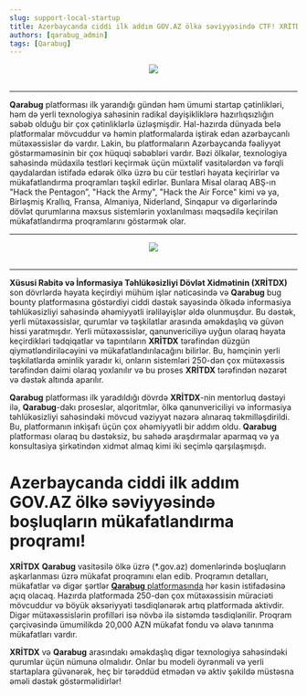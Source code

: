 ```yaml
---
slug: support-local-startup   
title: Azerbaycanda ciddi ilk addım GOV.AZ ölkə səviyyəsində CTF! XRİTDX və Qarabug. 
authors: [qarabug_admin]
tags: [Qarabug]
---
```


<center><img src={require("./logo-4.png").default} /></center> <br /> 

---

**Qarabug** platforması ilk yarandığı gündən həm ümumi startap çətinlikləri, həm də yerli texnologiya sahəsinin radikal dəyişikliklərə hazırlıqsızlığın səbəb olduğu bir çox çətinliklərlə üzləşmişdir. <!-- truncate -->Hal-hazırda dünyada belə platformalar mövcuddur və həmin platformalarda iştirak edən azərbaycanlı mütəxəssislər də vardır. Lakin, bu platformaların Azərbaycanda fəaliyyət göstərməməsinin bir çox hüquqi səbəbləri vardır. Bəzi ölkələr, texnologiya sahəsində müdaxilə testləri keçirmək üçün müxtəlif vasitələrdən və fərqli qaydalardan istifadə edərək ölkə üzrə bu cür testləri həyata keçirirlər və mükafatlandırma proqramları təşkil edirlər. Bunlara Misal olaraq ABŞ-ın "Hack the Pentagon”, "Hack the Army", "Hack the Air Force" kimi və ya, Birləşmiş Krallıq, Fransa, Almaniya, Niderland, Sinqapur və digərlərində dövlət qurumlarına məxsus sistemlərin yoxlanılması məqsədilə keçirilən mükafatlandırma proqramlarını göstərmək olar. 

---

<center><img src={require("./social.png").default} /></center> <br /> 

---

**Xüsusi Rabitə və İnformasiya Təhlükəsizliyi Dövlət Xidmətinin (XRİTDX)** son dövrlərdə həyata keçirdiyi mühüm işlər nəticəsində və **Qarabug** bug bounty platformasına göstərdiyi ciddi dəstək sayəsində ölkədə informasiya təhlükəsizliyi sahəsində əhəmiyyətli irəliləyişlər əldə olunmuşdur. Bu dəstək, yerli mütəxəssislər, qurumlar və təşkilatlar arasında əməkdaşlıq və güvən hissi yaratmışdır. Yerli mütəxəssislər, qanunvericiliyə uyğun olaraq həyata keçirdikləri tədqiqatlar və tapıntıların **XRİTDX** tərəfindən düzgün qiymətləndiriləcəyini və mükafatlandırılacağını bilirlər. Bu, həmçinin yerli təşkilatlarda əminlik yaradır ki, onların sistemləri 250-dən çox mütəxəssis tərəfindən daimi olaraq yoxlanılır və bu proses **XRİTDX** tərəfindən nəzarət və dəstək altında aparılır. 

**Qarabug** platforması ilk yaradıldığı dövrdə **XRİTDX**-nin mentorluq dəstəyi ilə, **Qarabug**-dakı proseslər, alqoritmlər, ölkə qanunvericiliyi və informasiya təhlükəsizliyi sahəsindəki mövcud vəziyyət nəzərə alınaraq təkmilləşdirildi. Bu, platformanın inkişafı üçün çox əhəmiyyətli bir addım oldu. **Qarabug** platforması olaraq bu dəstəksiz, bu sahədə araşdırmalar aparmaq və ya konsultasiya şirkətindən xidmət almaq kimi iki seçimlə qarşılaşmışdı.

<h1>Azerbaycanda ciddi ilk addım GOV.AZ ölkə səviyyəsində boşluqların mükafatlandırma proqramı!</h1>

**XRİTDX** **Qarabug** vasitəsilə ölkə üzrə (*.gov.az) domenlərində boşluqların aşkarlanması üzrə mükafat proqramını elan edib. Proqramın detalları, mükafatlar və digər şərtlər [**Qarabug** platformasında](https://www.qarabug.az/gov-az) hər kəsin istifadəsinə açıq olacaq. Hazırda platformada 250-dən çox mütəxəssisin müraciəti mövcuddur və böyük əksəriyyəti təsdiqlənərək artıq platformada aktivdir. Digər mütəxəssislərin profilləri isə növbə ilə sistəmdə təsdiqlənilir. Proqram çərçivəsində ümumilikdə 20,000 AZN mükafat fondu və əlavə tanınma mükafatları vardır.

**XRİTDX** və **Qarabug** arasındakı əməkdaşlıq digər texnologiya sahəsindəki qurumlar üçün nümunə olmalıdır. Onlar bu modeli öyrənməli və yerli startaplara güvənərək, heç bir tərəddüd etmədən və aktiv şəkildə müstəsna əməli dəstək göstərməlidirlər!
